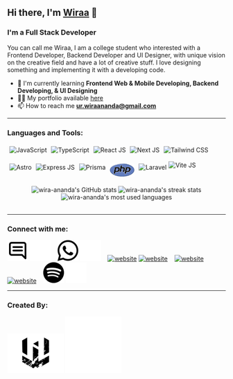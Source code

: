 ## Hi there, I'm [Wiraa](https://wiraananda.netlify.app/) 👋

### I'm a Full Stack Developer

You can call me Wiraa, I am a college student who interested with a Frontend Developer, Backend Developer and UI Designer, with unique vision on the creative field and have a lot of creative stuff. I love designing something and implementing it with a developing code.

- 🌱 I'm currently learning **Frontend Web & Mobile Developing, Backend Developing, & UI Designing**
- 👨‍💻 My portfolio available [here](https://wiraananda.netlify.app/)
- 📫 How to reach me **ur.wiraananda@gmail.com**

---

### Languages and Tools:

[<img align="left" alt="JavaScript" height="30px" src="https://cdn.jsdelivr.net/gh/devicons/devicon/icons/javascript/javascript-original.svg" style="padding:5px 5px;" />](https://developer.mozilla.org/en-US/docs/Web/JavaScript)
[<img align="left" alt="TypeScript" height="30px" src="https://www.svgrepo.com/show/303600/typescript-logo.svg" style="padding:5px 5px;" />](https://www.typescriptlang.org/)
[<img align="left" alt="React JS" height="30px" src="https://cdn.jsdelivr.net/gh/devicons/devicon/icons/react/react-original.svg" style="padding:5px 5px;" />](https://reactjs.org/)
[<img align="left" alt="Next JS" height="30px" src="https://seeklogo.com/images/N/next-js-icon-logo-EE302D5DBD-seeklogo.com.png" style="padding:5px 5px;" />](https://nextjs.org/)
[<img align="left" alt="Tailwind CSS" height="30px" src="https://www.svgrepo.com/show/374118/tailwind.svg" style="padding:5px 5px;" />](https://tailwindcss.com/)
[<img align="left" alt="Astro" height="30px" src="https://astro.build/assets/press/astro-icon-light-gradient.png" style="padding:5px 5px;" />](https://astro.build/)
[<img align="left" alt="Express JS" height="30px" src="https://upload.wikimedia.org/wikipedia/commons/6/64/Expressjs.png" style="padding:5px 5px;" />](https://expressjs.com/)
[<img align="left" alt="Prisma" height="30px" src="https://bestofjs.org/logos/prisma.dark.svg" style="padding:5px 5px;" />](https://www.prisma.io/docs/)
[<img align="left" alt="PHP" height="30px" src="https://github.com/php/web-php/blob/master/images/logos/new-php-logo.png" style="padding:5px 5px;" />](https://www.php.net/docs.php)
[<img align="left" alt="Laravel" height="30px" src="https://github.com/laravel/art/blob/master/laravel-logo.png" style="padding:5px 5px;" />](https://laravel.com/docs)
[<img align="left" alt="Vite JS" height="30px" src="https://upload.wikimedia.org/wikipedia/commons/f/f1/Vitejs-logo.svg" style="padding:5px 5px, bottom: 5px;" />](https://vitejs.dev/)

<br clear="left"/>
<br />
<div align="center">
  
  <img height="180em" src="https://github-readme-stats.vercel.app/api?username=wira-ananda&show_icons=true&locale=en&theme=default" alt="wira-ananda's GitHub stats" />
  <img height="180em" src="https://github-readme-streak-stats.herokuapp.com/?user=wira-ananda&theme=default" alt="wira-ananda's streak stats" />
  <img height="180em" src="https://github-readme-stats.vercel.app/api/top-langs?username=wira-ananda&show_icons=true&locale=en&layout=compact&theme=default" alt="wira-ananda's most used languages" />
</div>
<br />



---
### Connect with me:

[![website](./img/email-light.svg)](mailto:ur.wiraananda@gmail.com?subject=Hai👋#gh-light-mode-only)
[![website](./img/email-dark.svg)](mailto:ur.wiraananda@gmail.com?subject=Hai👋#gh-dark-mode-only)
&nbsp;&nbsp;
[![website](./img/wa-light.svg)](https://wa.me/62895632449666#gh-light-mode-only)
[![website](./img/wa-dark.svg)](https://wa.me/62895632449666#gh-dark-mode-only)
&nbsp;&nbsp;
[![website](./img/linkedin-light.svg)](https://www.linkedin.com/in/wira-ananda#gh-light-mode-only)
[![website](./img/linkedin-dark.svg)](https://www.linkedin.com/in/wira-ananda#gh-dark-mode-only)
&nbsp;&nbsp;
[![website](./img/instagram-light.svg)](https://instagram.com/wiraanandaa_#gh-light-mode-only)
[![website](./img/instagram-dark.svg)](https://instagram.com/wiraanandaa_#gh-dark-mode-only)
&nbsp;&nbsp;
[![website](./img/spotify-light.svg)](https://open.spotify.com/playlist/4J4KrkM449lN0q3vBWnQew#gh-light-mode-only)
[![website](./img/spotify-dark.svg)](https://open.spotify.com/playlist/4J4KrkM449lN0q3vBWnQew#gh-dark-mode-only)

---

### Created By:

[![website](./img/wiraa-light.svg)](https://wiraananda.netlify.app/#gh-light-mode-only)
[![website](./img/wiraa-dark.svg)](https://wiraananda.netlify.app/#gh-dark-mode-only)

[webdev]: https://wiraananda.netlify.app/
